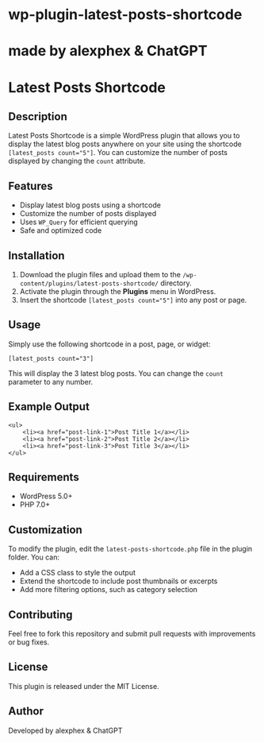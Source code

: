 # wp-plugin-latest-posts-shortcode
# made by alexphex & ChatGPT

# Latest Posts Shortcode

## Description
Latest Posts Shortcode is a simple WordPress plugin that allows you to display the latest blog posts anywhere on your site using the shortcode `[latest_posts count="5"]`. You can customize the number of posts displayed by changing the `count` attribute.

## Features
- Display latest blog posts using a shortcode
- Customize the number of posts displayed
- Uses `WP_Query` for efficient querying
- Safe and optimized code

## Installation
1. Download the plugin files and upload them to the `/wp-content/plugins/latest-posts-shortcode/` directory.
2. Activate the plugin through the **Plugins** menu in WordPress.
3. Insert the shortcode `[latest_posts count="5"]` into any post or page.

## Usage
Simply use the following shortcode in a post, page, or widget:
```
[latest_posts count="3"]
```
This will display the 3 latest blog posts. You can change the `count` parameter to any number.

## Example Output
```
<ul>
    <li><a href="post-link-1">Post Title 1</a></li>
    <li><a href="post-link-2">Post Title 2</a></li>
    <li><a href="post-link-3">Post Title 3</a></li>
</ul>
```

## Requirements
- WordPress 5.0+
- PHP 7.0+

## Customization
To modify the plugin, edit the `latest-posts-shortcode.php` file in the plugin folder. You can:
- Add a CSS class to style the output
- Extend the shortcode to include post thumbnails or excerpts
- Add more filtering options, such as category selection

## Contributing
Feel free to fork this repository and submit pull requests with improvements or bug fixes.

## License
This plugin is released under the MIT License.

## Author
Developed by alexphex & ChatGPT

